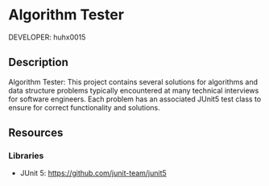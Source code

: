 Algorithm Tester
================

DEVELOPER: huhx0015

## Description

Algorithm Tester: This project contains several solutions for algorithms and data structure problems typically encountered at many technical interviews for software engineers. Each problem has an associated JUnit5 test class to ensure for correct functionality and solutions.

## Resources

### Libraries

* JUnit 5: https://github.com/junit-team/junit5